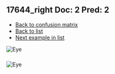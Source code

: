 ## 17644_right Doc: 2 Pred: 2
- [Back to confusion matrix](https://github.com/juliandewit/kaggle_retinopathy/blob/master/matrix.md)
- [Back to list](https://github.com/juliandewit/kaggle_retinopathy/blob/master/lists/22/list.md)
- [Next example in list](https://github.com/juliandewit/kaggle_retinopathy/blob/master/lists/22/17/17658_left.md)

![Eye](https://retinopaty.blob.core.windows.net/size1024/17644_right_2.jpeg)

### 

![Eye]()
